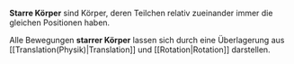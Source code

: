 **Starre Körper** sind Körper, deren Teilchen relativ zueinander immer die gleichen Positionen haben.

Alle Bewegungen **starrer Körper** lassen sich durch eine Überlagerung aus [[Translation(Physik)|Translation]] und [[Rotation|Rotation]] darstellen.